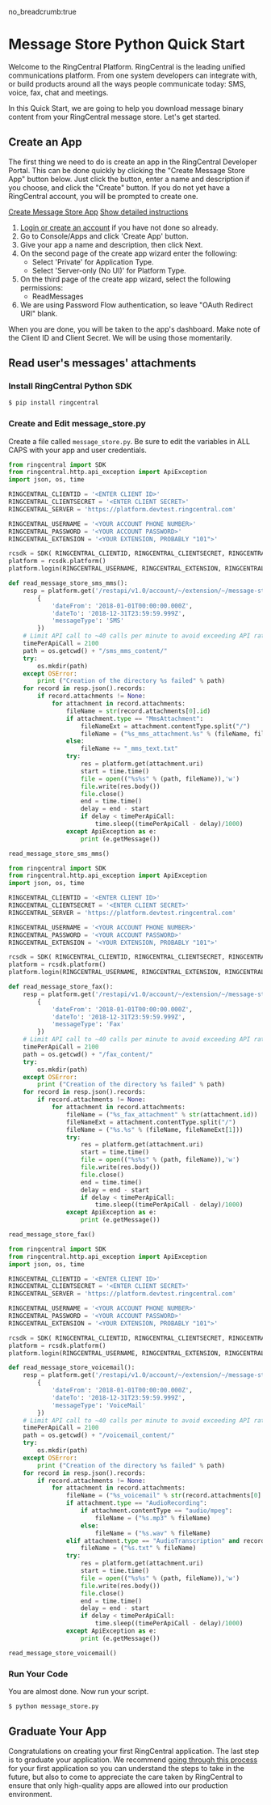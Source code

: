 no_breadcrumb:true

# Message Store Python Quick Start

Welcome to the RingCentral Platform. RingCentral is the leading unified communications platform. From one system developers can integrate with, or build products around all the ways people communicate today: SMS, voice, fax, chat and meetings.

In this Quick Start, we are going to help you download message binary content from your RingCentral message store. Let's get started.

## Create an App

The first thing we need to do is create an app in the RingCentral Developer Portal. This can be done quickly by clicking the "Create Message Store App" button below. Just click the button, enter a name and description if you choose, and click the "Create" button. If you do not yet have a RingCentral account, you will be prompted to create one.

<a target="_new" href="https://developer.ringcentral.com/new-app?name=Message+ Store+Quick+Start+App&desc=A+simple+app+to+demo+downloading+user+message+content&public=false&type=ServerOther&carriers=7710,7310,3420&permissions=ReadMessages&redirectUri=" class="btn btn-primary">Create Message Store App</a>
<a class="btn-link btn-collapse" data-toggle="collapse" href="#create-app-instructions" role="button" aria-expanded="false" aria-controls="create-app-instructions">Show detailed instructions</a>

<div class="collapse" id="create-app-instructions">
<ol>
<li><a href="https://developer.ringcentral.com/login.html#/">Login or create an account</a> if you have not done so already.</li>
<li>Go to Console/Apps and click 'Create App' button.</li>
<li>Give your app a name and description, then click Next.</li>
<li>On the second page of the create app wizard enter the following:
  <ul>
  <li>Select 'Private' for Application Type.</li>
  <li>Select 'Server-only (No UI)' for Platform Type.</li>
  </ul>
  </li>
<li>On the third page of the create app wizard, select the following permissions:
  <ul>
    <li>ReadMessages</li>
  </ul>
  </li>
<li>We are using Password Flow authentication, so leave "OAuth Redirect URI" blank.</li>
</ol>
</div>

When you are done, you will be taken to the app's dashboard. Make note of the Client ID and Client Secret. We will be using those momentarily.

## Read user's messages' attachments

### Install RingCentral Python SDK

```bash
$ pip install ringcentral
```

### Create and Edit message_store.py

Create a file called `message_store.py`. Be sure to edit the variables in ALL CAPS with your app and user credentials.

``` python tab="SMS-MMS"
from ringcentral import SDK
from ringcentral.http.api_exception import ApiException
import json, os, time

RINGCENTRAL_CLIENTID = '<ENTER CLIENT ID>'
RINGCENTRAL_CLIENTSECRET = '<ENTER CLIENT SECRET>'
RINGCENTRAL_SERVER = 'https://platform.devtest.ringcentral.com'

RINGCENTRAL_USERNAME = '<YOUR ACCOUNT PHONE NUMBER>'
RINGCENTRAL_PASSWORD = '<YOUR ACCOUNT PASSWORD>'
RINGCENTRAL_EXTENSION = '<YOUR EXTENSION, PROBABLY "101">'

rcsdk = SDK( RINGCENTRAL_CLIENTID, RINGCENTRAL_CLIENTSECRET, RINGCENTRAL_SERVER)
platform = rcsdk.platform()
platform.login(RINGCENTRAL_USERNAME, RINGCENTRAL_EXTENSION, RINGCENTRAL_PASSWORD)

def read_message_store_sms_mms():
    resp = platform.get('/restapi/v1.0/account/~/extension/~/message-store',
        {
            'dateFrom': '2018-01-01T00:00:00.000Z',
            'dateTo': '2018-12-31T23:59:59.999Z',
            'messageType': 'SMS'
        })
    # Limit API call to ~40 calls per minute to avoid exceeding API rate limit.
    timePerApiCall = 2100
    path = os.getcwd() + "/sms_mms_content/"
    try:
        os.mkdir(path)
    except OSError:
        print ("Creation of the directory %s failed" % path)
    for record in resp.json().records:
        if record.attachments != None:
            for attachment in record.attachments:
                fileName = str(record.attachments[0].id)
                if attachment.type == "MmsAttachment":
                    fileNameExt = attachment.contentType.split("/")
                    fileName = ("%s_mms_attachment.%s" % (fileName, fileNameExt[1]))
                else:
                    fileName += "_mms_text.txt"
                try:
                    res = platform.get(attachment.uri)
                    start = time.time()
                    file = open(("%s%s" % (path, fileName)),'w')
                    file.write(res.body())
                    file.close()
                    end = time.time()
                    delay = end - start
                    if delay < timePerApiCall:
                        time.sleep((timePerApiCall - delay)/1000)
                except ApiException as e:
                    print (e.getMessage())

read_message_store_sms_mms()
```

``` python tab="Fax"
from ringcentral import SDK
from ringcentral.http.api_exception import ApiException
import json, os, time

RINGCENTRAL_CLIENTID = '<ENTER CLIENT ID>'
RINGCENTRAL_CLIENTSECRET = '<ENTER CLIENT SECRET>'
RINGCENTRAL_SERVER = 'https://platform.devtest.ringcentral.com'

RINGCENTRAL_USERNAME = '<YOUR ACCOUNT PHONE NUMBER>'
RINGCENTRAL_PASSWORD = '<YOUR ACCOUNT PASSWORD>'
RINGCENTRAL_EXTENSION = '<YOUR EXTENSION, PROBABLY "101">'

rcsdk = SDK( RINGCENTRAL_CLIENTID, RINGCENTRAL_CLIENTSECRET, RINGCENTRAL_SERVER)
platform = rcsdk.platform()
platform.login(RINGCENTRAL_USERNAME, RINGCENTRAL_EXTENSION, RINGCENTRAL_PASSWORD)

def read_message_store_fax():
    resp = platform.get('/restapi/v1.0/account/~/extension/~/message-store',
        {
            'dateFrom': '2018-01-01T00:00:00.000Z',
            'dateTo': '2018-12-31T23:59:59.999Z',
            'messageType': 'Fax'
        })
    # Limit API call to ~40 calls per minute to avoid exceeding API rate limit.
    timePerApiCall = 2100
    path = os.getcwd() + "/fax_content/"
    try:
        os.mkdir(path)
    except OSError:
        print ("Creation of the directory %s failed" % path)
    for record in resp.json().records:
        if record.attachments != None:
            for attachment in record.attachments:
                fileName = ("%s_fax_attachment" % str(attachment.id))
                fileNameExt = attachment.contentType.split("/")
                fileName = ("%s.%s" % (fileName, fileNameExt[1]))
                try:
                    res = platform.get(attachment.uri)
                    start = time.time()
                    file = open(("%s%s" % (path, fileName)),'w')
                    file.write(res.body())
                    file.close()
                    end = time.time()
                    delay = end - start
                    if delay < timePerApiCall:
                        time.sleep((timePerApiCall - delay)/1000)
                except ApiException as e:
                    print (e.getMessage())

read_message_store_fax()
```

``` python tab="Voicemail"
from ringcentral import SDK
from ringcentral.http.api_exception import ApiException
import json, os, time

RINGCENTRAL_CLIENTID = '<ENTER CLIENT ID>'
RINGCENTRAL_CLIENTSECRET = '<ENTER CLIENT SECRET>'
RINGCENTRAL_SERVER = 'https://platform.devtest.ringcentral.com'

RINGCENTRAL_USERNAME = '<YOUR ACCOUNT PHONE NUMBER>'
RINGCENTRAL_PASSWORD = '<YOUR ACCOUNT PASSWORD>'
RINGCENTRAL_EXTENSION = '<YOUR EXTENSION, PROBABLY "101">'

rcsdk = SDK( RINGCENTRAL_CLIENTID, RINGCENTRAL_CLIENTSECRET, RINGCENTRAL_SERVER)
platform = rcsdk.platform()
platform.login(RINGCENTRAL_USERNAME, RINGCENTRAL_EXTENSION, RINGCENTRAL_PASSWORD)

def read_message_store_voicemail():
    resp = platform.get('/restapi/v1.0/account/~/extension/~/message-store',
        {
            'dateFrom': '2018-01-01T00:00:00.000Z',
            'dateTo': '2018-12-31T23:59:59.999Z',
            'messageType': 'VoiceMail'
        })
    # Limit API call to ~40 calls per minute to avoid exceeding API rate limit.
    timePerApiCall = 2100
    path = os.getcwd() + "/voicemail_content/"
    try:
        os.mkdir(path)
    except OSError:
        print ("Creation of the directory %s failed" % path)
    for record in resp.json().records:
        if record.attachments != None:
            for attachment in record.attachments:
                fileName = ("%s_voicemail" % str(record.attachments[0].id))
                if attachment.type == "AudioRecording":
                    if attachment.contentType == "audio/mpeg":
                        fileName = ("%s.mp3" % fileName)
                    else:
                        fileName = ("%s.wav" % fileName)
                elif attachment.type == "AudioTranscription" and record.vmTranscriptionStatus == "Completed":
                    fileName = ("%s.txt" % fileName)
                try:
                    res = platform.get(attachment.uri)
                    start = time.time()
                    file = open(("%s%s" % (path, fileName)),'w')
                    file.write(res.body())
                    file.close()
                    end = time.time()
                    delay = end - start
                    if delay < timePerApiCall:
                        time.sleep((timePerApiCall - delay)/1000)
                except ApiException as e:
                    print (e.getMessage())

read_message_store_voicemail()
```

### Run Your Code

You are almost done. Now run your script.

```bash
$ python message_store.py
```

## Graduate Your App

Congratulations on creating your first RingCentral application. The last step is to graduate your application. We recommend [going through this process](../../../basics/production) for your first application so you can understand the steps to take in the future, but also to come to appreciate the care taken by RingCentral to ensure that only high-quality apps are allowed into our production environment.
